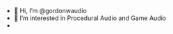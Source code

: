 - 👋 Hi, I’m @gordonwaudio
- 👀 I’m interested in Procedural Audio and Game Audio
- 

<!---
gordonwaudio/gordonwaudio is a ✨ special ✨ repository because its `README.md` (this file) appears on your GitHub profile.
You can click the Preview link to take a look at your changes.
--->
